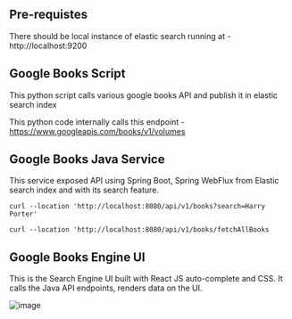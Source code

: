## Pre-requistes

There should be local instance of elastic search running at - http://localhost:9200

## Google Books Script

This python script calls various google books API and publish it in elastic search index

This python code internally calls this endpoint - https://www.googleapis.com/books/v1/volumes

## Google Books Java Service

This service exposed API using Spring Boot, Spring WebFlux from Elastic search index and with its search feature.

```
curl --location 'http://localhost:8080/api/v1/books?search=Harry Porter'
```

```
curl --location 'http://localhost:8080/api/v1/books/fetchAllBooks
```

## Google Books Engine UI

This is the Search Engine UI built with React JS auto-complete and CSS. It calls the Java API endpoints, renders data on the UI.

![image](https://github.com/coding-nomadic/google-books-search-engine/assets/8009104/dacc88cf-17cc-4db4-8f6c-864fae0d05c3)








